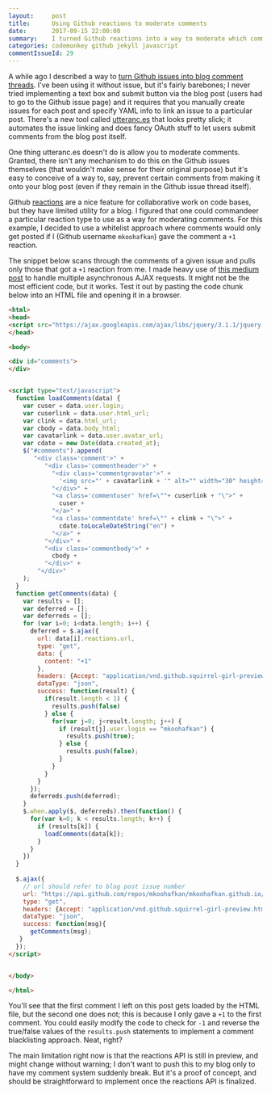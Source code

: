 ```yaml
---
layout:     post
title:      Using Github reactions to moderate comments
date:       2017-09-15 22:00:00
summary:    I turned Github reactions into a way to moderate which comments get posted to my blog. 
categories: codemonkey github jekyll javascript
commentIssueId: 29
---
```


A while ago I described a way to 
[turn Github issues into blog comment threads](). I've been using it
without issue, but it's fairly barebones; I never tried implementing
a text box and submit button via the blog post (users had to go to
the Github issue page) and it requires that you manually create 
issues for each post and specify YAML info to link an issue to a
particular post. There's a new tool called 
[utteranc.es](https://utteranc.es/) that looks pretty slick; it 
automates the issue linking and does fancy OAuth stuff to let
users submit comments from the blog post itself.

One thing utteranc.es doesn't do is allow you to moderate comments.
Granted, there isn't any mechanism to do this on the Github issues
themselves (that wouldn't make sense for their original purpose)
but it's easy to conceive of a way to, say, prevent certain comments
from making it onto your blog post (even if they remain in the Github
issue thread itself).

Github 
[reactions](https://github.com/blog/2119-add-reactions-to-pull-requests-issues-and-comments)
are a nice feature for collaborative work on code bases, but they have
limited utility for a blog. I figured that one could commandeer a 
particular reaction type to use as a way for moderating comments.
For this example, I decided to use a whitelist approach where 
comments would only get posted if I (Github username `mkoohafkan`)
gave the comment a `+1` reaction.

The snippet below scans through the comments of a given issue
and pulls only those that got a `+1` reaction from me. I made
heavy use of 
[this medium post](https://medium.com/@sungyeol.choi/making-multiple-ajax-calls-and-deciphering-when-apply-array-b35d1b4b1f50)
to handle multiple asynchronous AJAX requests. It might not be the 
most efficient code, but it works. Test it out by pasting the 
code chunk below into an HTML file and opening it in a browser.

```html
<html>
<head>
<script src="https://ajax.googleapis.com/ajax/libs/jquery/3.1.1/jquery.min.js"></script>
</head>

<body>

<div id="comments">
</div>


<script type="text/javascript">
  function loadComments(data) {
    var cuser = data.user.login;
    var cuserlink = data.user.html_url;
    var clink = data.html_url;
    var cbody = data.body_html;
    var cavatarlink = data.user.avatar_url;      
    var cdate = new Date(data.created_at);
    $("#comments").append(
       "<div class='comment'>" + 
          "<div class='commentheader'>" + 
            "<div class='commentgravatar'>" + 
              '<img src="' + cavatarlink + '" alt="" width="30" height="30">' + 
            "</div>" + 
            "<a class='commentuser' href=\""+ cuserlink + "\">" + 
              cuser + 
            "</a>" + 
            "<a class='commentdate' href=\"" + clink + "\">" + 
              cdate.toLocaleDateString("en") +  
            "</a>" +
          "</div>" + 
          "<div class='commentbody'>" + 
            cbody + 
          "</div>" + 
        "</div>"
    );
  }
  function getComments(data) {
    var results = [];
    var deferred = [];
    var deferreds = [];
    for (var i=0; i<data.length; i++) {
      deferred = $.ajax({
        url: data[i].reactions.url, 
        type: "get",
        data: {
          content: "+1"
        },
        headers: {Accept: "application/vnd.github.squirrel-girl-preview"},
        dataType: "json",
        success: function(result) {
          if(result.length < 1) {
            results.push(false)
          } else {
            for(var j=0; j<result.length; j++) {
              if (result[j].user.login == "mkoohafkan") {
                results.push(true);
              } else {
                results.push(false);
              }
            }
          }
        }
      });
      deferreds.push(deferred);
    }
    $.when.apply($, deferreds).then(function() {
      for(var k=0; k < results.length; k++) {
        if (results[k]) {
          loadComments(data[k]);
        }
      }
    })
  }
  
  $.ajax({
    // url should refer to blog post issue number
    url: "https://api.github.com/repos/mkoohafkan/mkoohafkan.github.io/issues/29/comments",
    type: "get",
    headers: {Accept: "application/vnd.github.squirrel-girl-preview.html+json"},
    dataType: "json",
    success: function(msg){
      getComments(msg);
   }
  });
</script>


</body>

</html>
```

You'll see that the first comment I left on this post gets loaded 
by the HTML file, but the second one does not; this is because I
only gave a `+1` to the first comment. You could easily modify the 
code to check for `-1` and reverse the true/false values of the 
`results.push` statements to implement a comment blacklisting 
approach. Neat, right? 

The main limitation right now is that the reactions API is still in
preview, and might change without warning; I don't want to push this
to my blog only to have my comment system suddenly break. But it's a
proof of concept, and should be straightforward to implement once the
reactions API is finalized.


